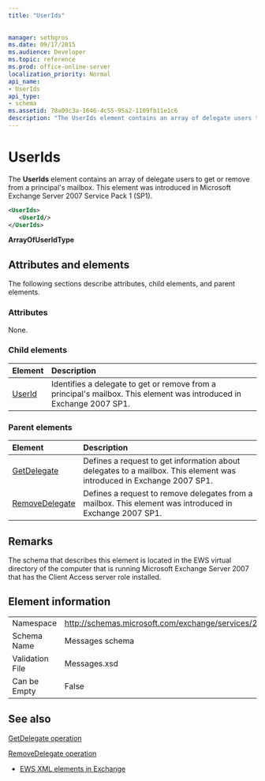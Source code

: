 ```yaml
---
title: "UserIds"
 
 
manager: sethgros
ms.date: 09/17/2015
ms.audience: Developer
ms.topic: reference
ms.prod: office-online-server
localization_priority: Normal
api_name:
- UserIds
api_type:
- schema
ms.assetid: 78a09c3a-1646-4c55-95a2-1109fb11e1c6
description: "The UserIds element contains an array of delegate users to get or remove from a principal's mailbox. This element was introduced in Microsoft Exchange Server 2007 Service Pack 1 (SP1)."
---
```


# UserIds

The **UserIds** element contains an array of delegate users to get or remove from a principal's mailbox. This element was introduced in Microsoft Exchange Server 2007 Service Pack 1 (SP1). 
  
```xml
<UserIds>
   <UserId/>
</UserIds>
```

 **ArrayOfUserIdType**
## Attributes and elements

The following sections describe attributes, child elements, and parent elements.
  
### Attributes

None.
  
### Child elements

|**Element**|**Description**|
|:-----|:-----|
|[UserId](userid.md) <br/> |Identifies a delegate to get or remove from a principal's mailbox. This element was introduced in Exchange 2007 SP1.  <br/> |
   
### Parent elements

|**Element**|**Description**|
|:-----|:-----|
|[GetDelegate](getdelegate.md) <br/> |Defines a request to get information about delegates to a mailbox. This element was introduced in Exchange 2007 SP1.  <br/> |
|[RemoveDelegate](removedelegate.md) <br/> |Defines a request to remove delegates from a mailbox. This element was introduced in Exchange 2007 SP1.  <br/> |
   
## Remarks

The schema that describes this element is located in the EWS virtual directory of the computer that is running Microsoft Exchange Server 2007 that has the Client Access server role installed.
  
## Element information

|||
|:-----|:-----|
|Namespace  <br/> |http://schemas.microsoft.com/exchange/services/2006/messages  <br/> |
|Schema Name  <br/> |Messages schema  <br/> |
|Validation File  <br/> |Messages.xsd  <br/> |
|Can be Empty  <br/> |False  <br/> |
   
## See also



[GetDelegate operation](getdelegate-operation.md)
  
[RemoveDelegate operation](removedelegate-operation.md)


- [EWS XML elements in Exchange](ews-xml-elements-in-exchange.md)


